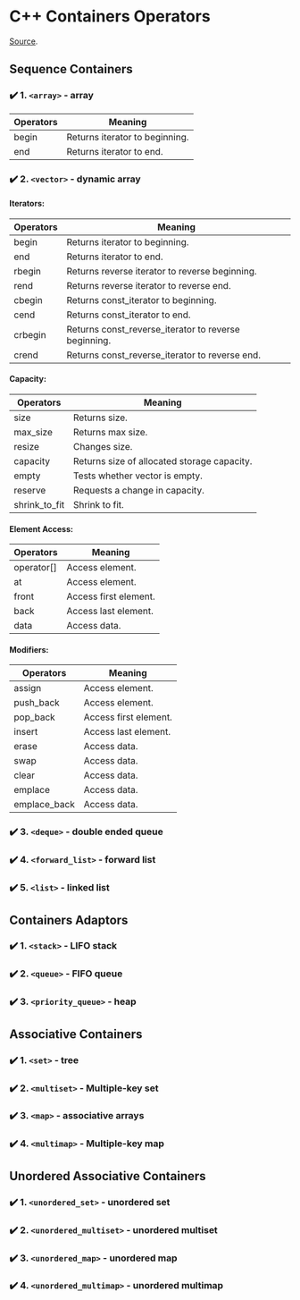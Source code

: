 # C++ Containers Operators

[Source](https://www.cplusplus.com/reference/stl/).

## Sequence Containers

### :heavy_check_mark: 1. `<array>` - array

| Operators | Meaning                        |
| --------- | ------------------------------ |
| begin     | Returns iterator to beginning. |
| end       | Returns iterator to end.       |

### :heavy_check_mark: 2. `<vector>` - dynamic array

#### Iterators:

| Operators | Meaning                                              |
| --------- | ---------------------------------------------------- |
| begin     | Returns iterator to beginning.                       |
| end       | Returns iterator to end.                             |
| rbegin    | Returns reverse iterator to reverse beginning.       |
| rend      | Returns reverse iterator to reverse end.             |
| cbegin    | Returns const_iterator to beginning.                 |
| cend      | Returns const_iterator to end.                       |
| crbegin   | Returns const_reverse_iterator to reverse beginning. |
| crend     | Returns const_reverse_iterator to reverse end.       |

#### Capacity:

| Operators     | Meaning                                     |
| ------------- | ------------------------------------------- |
| size          | Returns size.                               |
| max_size      | Returns max size.                           |
| resize        | Changes size.                               |
| capacity      | Returns size of allocated storage capacity. |
| empty         | Tests whether vector is empty.              |
| reserve       | Requests a change in capacity.              |
| shrink_to_fit | Shrink to fit.                              |

#### Element Access:

| Operators  | Meaning               |
| ---------- | --------------------- |
| operator[] | Access element.       |
| at         | Access element.       |
| front      | Access first element. |
| back       | Access last element.  |
| data       | Access data.          |

#### Modifiers:

| Operators    | Meaning               |
| ------------ | --------------------- |
| assign       | Access element.       |
| push_back    | Access element.       |
| pop_back     | Access first element. |
| insert       | Access last element.  |
| erase        | Access data.          |
| swap         | Access data.          |
| clear        | Access data.          |
| emplace      | Access data.          |
| emplace_back | Access data.          |

### :heavy_check_mark: 3. `<deque>` - double ended queue

### :heavy_check_mark: 4. `<forward_list>` - forward list

### :heavy_check_mark: 5. `<list>` - linked list

## Containers Adaptors

### :heavy_check_mark: 1. `<stack>` - LIFO stack

### :heavy_check_mark: 2. `<queue>` - FIFO queue

### :heavy_check_mark: 3. `<priority_queue>` - heap

## Associative Containers

### :heavy_check_mark: 1. `<set>` - tree

### :heavy_check_mark: 2. `<multiset>` - Multiple-key set

### :heavy_check_mark: 3. `<map>` - associative arrays

### :heavy_check_mark: 4. `<multimap>` - Multiple-key map

## Unordered Associative Containers

### :heavy_check_mark: 1. `<unordered_set>` - unordered set

### :heavy_check_mark: 2. `<unordered_multiset>` - unordered multiset

### :heavy_check_mark: 3. `<unordered_map>` - unordered map

### :heavy_check_mark: 4. `<unordered_multimap>` - unordered multimap
